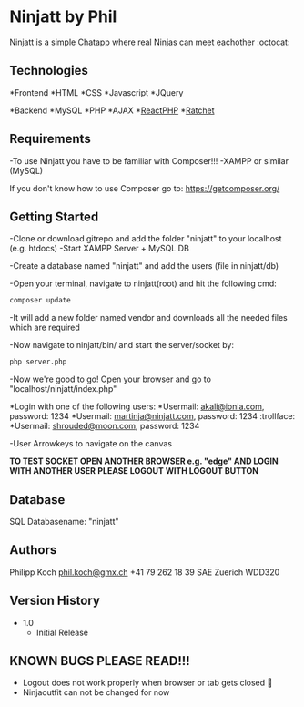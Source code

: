 # Ninjatt by Phil

Ninjatt is a simple Chatapp where real Ninjas can meet eachother :octocat:

## Technologies

*Frontend
    *HTML
    *CSS
    *Javascript
    *JQuery

*Backend
    *MySQL
    *PHP
    *AJAX
    *[ReactPHP][1]
    *[Ratchet][2]

[1]: https://reactphp.org/ "ReactPHP"
[2]: http://socketo.me/ "Ratchet Websocket"

## Requirements

-To use Ninjatt you have to be familiar with Composer!!!
-XAMPP or similar (MySQL)

If you don't know how to use Composer go to: https://getcomposer.org/
## Getting Started

-Clone or download gitrepo and add the folder "ninjatt" to your localhost (e.g. htdocs)
-Start XAMPP Server + MySQL DB

-Create a database named "ninjatt" and add the users (file in ninjatt/db)

-Open your terminal, navigate to ninjatt(root) and hit the following cmd:

```bash
composer update
```
-It will add a new folder named vendor and downloads all the needed files which are required

-Now navigate to ninjatt/bin/ and start the server/socket by:

```bash
php server.php
```

-Now we're good to go! Open your browser and go to "localhost/ninjatt/index.php"

*Login with one of the following users:
    *Usermail: akali@ionia.com, password: 1234
    *Usermail: martinja@ninjatt.com, password: 1234 :trollface:
    *Usermail: shrouded@moon.com, password: 1234

-User Arrowkeys to navigate on the canvas

**TO TEST SOCKET OPEN ANOTHER BROWSER e.g. "edge" AND LOGIN WITH ANOTHER USER**
**PLEASE LOGOUT WITH LOGOUT BUTTON**

## Database

SQL Databasename: "ninjatt"

## Authors

Philipp Koch phil.koch@gmx.ch +41 79 262 18 39 SAE Zuerich WDD320

## Version History

* 1.0
    * Initial Release

## KNOWN BUGS PLEASE READ!!!

- Logout does not work properly when browser or tab gets closed :shit:
- Ninjaoutfit can not be changed for now